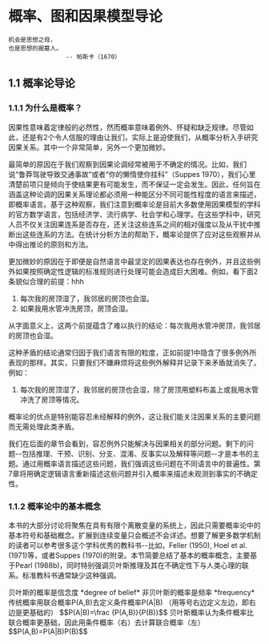 # 概率、图和因果模型导论

```
机会是思想之母，
也是思想的掘墓人。
                -- 帕斯卡（1670）
```

## 1.1 概率论导论

### 1.1.1 为什么是概率？

因果性意味着定律般的必然性，然而概率意味着例外、怀疑和缺乏规律。尽管如此，还是有2个令人信服的理由让我们，实际上是迫使我们，从概率分析入手研究因果关系。其中一个非常简单，另外一个更加微妙。

最简单的原因在于我们观察到因果论调经常被用于不确定的情况。比如，我们说“鲁莽驾驶导致交通事故”或者“你的懒惰使你挂科”（Suppes 1970），我们心里清楚前项只是倾向于使结果更有可能发生，而不保证一定会发生。因此，任何旨在涵盖这种论调的因果关系理论都必须用一种能区分不同可能性程度的语言来描述，即概率语言。基于这种观察，我们注意到概率论是目前大多数使用因果模型的学科的官方数学语言，包括经济学、流行病学、社会学和心理学。在这些学科中，研究人员不仅关注因果连系是否存在，还关注这些连系之间的相对强度以及从干扰中推断出这些连系的方法。在统计分析方法的帮助下，概率论提供了应对这些观察并从中得出推论的原则和方法。

更加微妙的原因在于即便是自然语言中最坚定的因果表达也存在例外，并且这些例外如果按照确定性逻辑的标准规则进行处理可能会造成巨大困难。例如，看下面2条貌似合理的前提：hhh

1. 每次我的房顶湿了，我邻居的房顶也会湿。
2. 如果我用水管冲洗房顶，房顶会湿。

从字面意义上，这两个前提蕴含了难以执行的结论：每次我用水管冲房顶，我邻居的房顶也会湿。

这种矛盾的结论通常归因于我们语言有限的粒度，正如前提1中隐含了很多例外所表现的那样。其实，只要我们不嫌麻烦将这些例外解释并记录下来矛盾就消失了。例如：

1. 每次我的房顶湿了，我邻居的房顶也会湿，除了房顶用塑料布盖上或我用水管冲洗了房顶等情况。

概率论的优点是特别能容忍未经解释的例外，这让我们能关注因果关系的主要问题而无需处理此类矛盾。

我们在后面的章节会看到，容忍例外只能解决与因果相关的部分问题。剩下的问题--包括推理、干预、识别、分支、混淆、反事实以及解释等问题--才是本书的主题。通过用概率语言描述这些问题，我们强调这些问题在不同语言中的普遍性。第7章将用确定逻辑语言重新描述这些问题并引入概率来描述未观测到事实的不确定性。

### 1.1.2 概率论中的基本概念

本书的大部分讨论将聚焦在具有有限个离散变量的系统上，因此只需要概率论中的基本符号和基础概念。扩展到连续变量只会概述不会详述。想要了解更多数学机制的读者可以参考很多这个学科优秀的教科书--比如，Feller (1950), Hoel et al. (1971)等，或者Suppes (1970)的附录。本节简要总结了基本的概率概念，主要基于Pearl (1988b)，同时特别强调贝叶斯推理及其在不确定性下与人类心理的联系。标准教科书通常缺少这种强调。

<div class="alert alert-warning" role="alert">
贝叶斯的概率是信念度 *degree of belief*
非贝叶斯的概率是频率 *frequency*
传统概率用联合概率P(A,B)去定义条件概率P(A|B)
（用等号右边定义左边，即右边是更基础的）
$$P(A|B)=\frac {P(A,B)}{P(B)}$$
贝叶斯概率认为条件概率比联合概率更基础，因此用条件概率（右）去计算联合概率（左）
$$P(A,B)=P(A|B)P(B)$$
</div>


